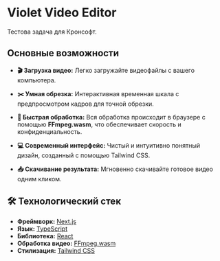 # Violet Video Editor

Тестова задача для Кронсофт.

## Основные возможности

- **🎬 Загрузка видео:** Легко загружайте видеофайлы с вашего компьютера.
- **✂️ Умная обрезка:** Интерактивная временная шкала с предпросмотром кадров для точной обрезки.

- **🚀 Быстрая обработка:** Вся обработка происходит в браузере с помощью **FFmpeg.wasm**, что обеспечивает скорость и конфиденциальность.
- **💻 Современный интерфейс:** Чистый и интуитивно понятный дизайн, созданный с помощью Tailwind CSS.
- **📥 Скачивание результата:** Мгновенно скачивайте готовое видео одним кликом.

## 🛠️ Технологический стек

- **Фреймворк:** [Next.js](https://nextjs.org/)
- **Язык:** [TypeScript](https://www.typescriptlang.org/)
- **Библиотека:** [React](https://reactjs.org/)
- **Обработка видео:** [FFmpeg.wasm](https://ffmpegwasm.netlify.app/)
- **Стилизация:** [Tailwind CSS](https://tailwindcss.com/)
